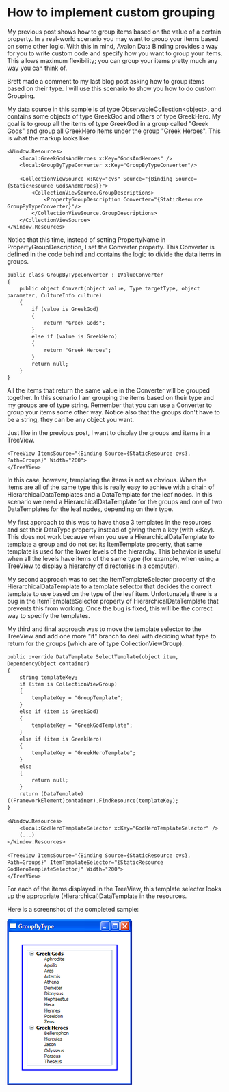 # How to implement custom grouping

My previous post shows how to group items based on the value of a certain property. In a real-world scenario you may want to group your items based on some other logic. With this in mind, Avalon Data Binding provides a way for you to write custom code and specify how you want to group your items. This allows maximum flexibility; you can group your items pretty much any way you can think of.

Brett made a comment to my last blog post asking how to group items based on their type. I will use this scenario to show you how to do custom Grouping. 

My data source in this sample is of type ObservableCollection&lt;object&gt;, and contains some objects of type GreekGod and others of type GreekHero. My goal is to group all the items of type GreekGod in a group called "Greek Gods" and group all GreekHero items under the group "Greek Heroes". This is what the markup looks like:

	<Window.Resources>
		<local:GreekGodsAndHeroes x:Key="GodsAndHeroes" />
		<local:GroupByTypeConverter x:Key="GroupByTypeConverter"/>
	
		<CollectionViewSource x:Key="cvs" Source="{Binding Source={StaticResource GodsAndHeroes}}">
			<CollectionViewSource.GroupDescriptions>
				<PropertyGroupDescription Converter="{StaticResource GroupByTypeConverter}"/>
			</CollectionViewSource.GroupDescriptions>
		</CollectionViewSource>
	</Window.Resources>

Notice that this time, instead of setting PropertyName in PropertyGroupDescription, I set the Converter property. This Converter is defined in the code behind and contains the logic to divide the data items in groups.

	public class GroupByTypeConverter : IValueConverter
	{
		public object Convert(object value, Type targetType, object parameter, CultureInfo culture)
		{
			if (value is GreekGod)
			{
				return "Greek Gods";
			}
			else if (value is GreekHero)
			{
				return "Greek Heroes";
			}
			return null;
		}
	}

All the items that return the same value in the Converter will be grouped together. In this scenario I am grouping the items based on their type and my groups are of type string. Remember that you can use a Converter to group your items some other way. Notice also that the groups don't have to be a string, they can be any object you want.

Just like in the previous post, I want to display the groups and items in a TreeView.

	<TreeView ItemsSource="{Binding Source={StaticResource cvs}, Path=Groups}" Width="200">
	</TreeView>

In this case, however, templating the items is not as obvious. When the items are all of the same type this is really easy to achieve with a chain of HierarchicalDataTemplates and a DataTemplate for the leaf nodes. In this scenario we need a HierarchicalDataTemplate for the groups and one of two DataTemplates for the leaf nodes, depending on their type. 

My first approach to this was to have those 3 templates in the resources and set their DataType property instead of giving them a key (with x:Key). This does not work because when you use a HierarchicalDataTemplate to template a group and do not set its ItemTemplate property, that same template is used for the lower levels of the hierarchy. This behavior is useful when all the levels have items of the same type (for example, when using a TreeView to display a hierarchy of directories in a computer).

My second approach was to set the ItemTemplateSelector property of the HierarchicalDataTemplate to a template selector that decides the correct template to use based on the type of the leaf item. Unfortunately there is a bug in the ItemTemplateSelector property of HierarchicalDataTemplate that prevents this from working. Once the bug is fixed, this will be the correct way to specify the templates.

My third and final approach was to move the template selector to the TreeView and add one more "if" branch to deal with deciding what type to return for the groups (which are of type CollectionViewGroup).

	public override DataTemplate SelectTemplate(object item, DependencyObject container)
	{
		string templateKey;
		if (item is CollectionViewGroup)
		{
			templateKey = "GroupTemplate";
		}
		else if (item is GreekGod)
		{
			templateKey = "GreekGodTemplate";
		}
		else if (item is GreekHero)
		{
			templateKey = "GreekHeroTemplate";
		}
		else
		{
			return null;
		}
		return (DataTemplate)((FrameworkElement)container).FindResource(templateKey);
	}
	
	<Window.Resources>
		<local:GodHeroTemplateSelector x:Key="GodHeroTemplateSelector" />
		(...)
	</Window.Resources>
	
	<TreeView ItemsSource="{Binding Source={StaticResource cvs}, Path=Groups}" ItemTemplateSelector="{StaticResource GodHeroTemplateSelector}" Width="200">
	</TreeView>

For each of the items displayed in the TreeView, this template selector looks up the appropriate (Hierarchical)DataTemplate in the resources.

Here is a screenshot of the completed sample:

![](Images/16GroupByType.png)
